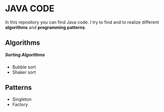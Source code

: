 JAVA CODE
=======================
In this repository you can find  Java code. 
I try to find and 
to realize different **algorithms** and **programming patterns**.

Algorithms
---

***Sorting Algorithms***
###
- Bubble sort
- Shaker sort


Patterns
---

- Singleton
- Factory